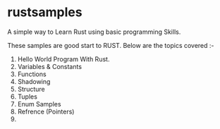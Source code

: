 # rustsamples
A simple way to Learn Rust using  basic programming Skills.

These samples are good start to RUST.
Below are the topics covered :-

1. Hello World Program With Rust.
2. Variables & Constants
3. Functions
4. Shadowing
5. Structure
6. Tuples
7. Enum Samples
8. Refrence (Pointers)
9. 
